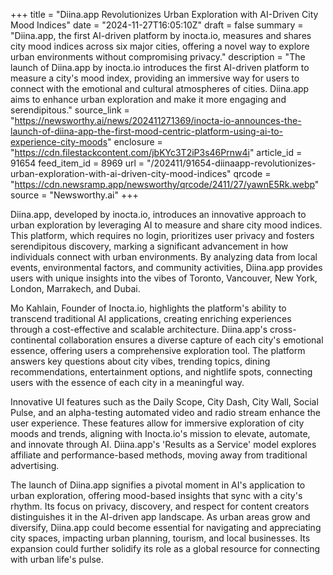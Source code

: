 +++
title = "Diina.app Revolutionizes Urban Exploration with AI-Driven City Mood Indices"
date = "2024-11-27T16:05:10Z"
draft = false
summary = "Diina.app, the first AI-driven platform by inocta.io, measures and shares city mood indices across six major cities, offering a novel way to explore urban environments without compromising privacy."
description = "The launch of Diina.app by inocta.io introduces the first AI-driven platform to measure a city's mood index, providing an immersive way for users to connect with the emotional and cultural atmospheres of cities. Diina.app aims to enhance urban exploration and make it more engaging and serendipitous."
source_link = "https://newsworthy.ai/news/202411271369/inocta-io-announces-the-launch-of-diina-app-the-first-mood-centric-platform-using-ai-to-experience-city-moods"
enclosure = "https://cdn.filestackcontent.com/jbKYc3T2iP3s46Prnw4i"
article_id = 91654
feed_item_id = 8969
url = "/202411/91654-diinaapp-revolutionizes-urban-exploration-with-ai-driven-city-mood-indices"
qrcode = "https://cdn.newsramp.app/newsworthy/qrcode/2411/27/yawnE5Rk.webp"
source = "Newsworthy.ai"
+++

<p>Diina.app, developed by inocta.io, introduces an innovative approach to urban exploration by leveraging AI to measure and share city mood indices. This platform, which requires no login, prioritizes user privacy and fosters serendipitous discovery, marking a significant advancement in how individuals connect with urban environments. By analyzing data from local events, environmental factors, and community activities, Diina.app provides users with unique insights into the vibes of Toronto, Vancouver, New York, London, Marrakech, and Dubai.</p><p>Mo Kahlain, Founder of Inocta.io, highlights the platform's ability to transcend traditional AI applications, creating enriching experiences through a cost-effective and scalable architecture. Diina.app's cross-continental collaboration ensures a diverse capture of each city's emotional essence, offering users a comprehensive exploration tool. The platform answers key questions about city vibes, trending topics, dining recommendations, entertainment options, and nightlife spots, connecting users with the essence of each city in a meaningful way.</p><p>Innovative UI features such as the Daily Scope, City Dash, City Wall, Social Pulse, and an alpha-testing automated video and radio stream enhance the user experience. These features allow for immersive exploration of city moods and trends, aligning with Inocta.io's mission to elevate, automate, and innovate through AI. Diina.app's 'Results as a Service' model explores affiliate and performance-based methods, moving away from traditional advertising.</p><p>The launch of Diina.app signifies a pivotal moment in AI's application to urban exploration, offering mood-based insights that sync with a city's rhythm. Its focus on privacy, discovery, and respect for content creators distinguishes it in the AI-driven app landscape. As urban areas grow and diversify, Diina.app could become essential for navigating and appreciating city spaces, impacting urban planning, tourism, and local businesses. Its expansion could further solidify its role as a global resource for connecting with urban life's pulse.</p>